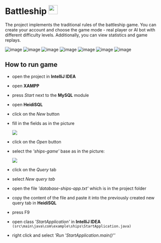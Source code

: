 # Battleship <img src="https://user-images.githubusercontent.com/56201394/217060807-95e196af-410a-435e-a0ac-c08d53f3e4cc.png" width="30" height="30">
The project implements the traditional rules of the battleship game. You can create your account and choose the game mode - real player or AI bot with different difficulty levels. Additionally, you can view statistics and game replays.

![image](https://user-images.githubusercontent.com/56201394/217059350-db311e6c-0873-4996-8eb4-7c23d11fce8c.png)
![image](https://user-images.githubusercontent.com/56201394/217059415-3ded2ddc-6b63-4ace-9907-02894518a5ed.png)
![image](https://user-images.githubusercontent.com/56201394/217059494-66b54930-2eaa-41ad-a479-0c0213ab5adb.png)
![image](https://user-images.githubusercontent.com/56201394/217059536-fed3695a-2607-42fe-b856-74c2b3e4a2fd.png)
![image](https://user-images.githubusercontent.com/56201394/217059574-50f84445-5397-4e0e-b160-13e6f799e5e3.png)
![image](https://user-images.githubusercontent.com/56201394/217059618-054e84ba-c272-493e-b582-24a0d7de718c.png)
![image](https://user-images.githubusercontent.com/56201394/217059663-347a381c-7b3a-4af1-9743-e5816b3e998d.png)





## How to run game
- open the project in **IntelliJ IDEA**
- open **XAMPP**
- press *Start* next to the **MySQL** module
- open **HeidiSQL**
- click on the *New* button
- fill in the fields as in the picture

   ![](./screenshots/screenshot1.jpg)
- click on the *Open* button
- select the *'ships-game'* base as in the picture:

   ![](./screenshots/screenshot2.jpg)
- click on the *Query* tab
- select *New query tab*
- open the file *'database-ships-app.txt'* which is in the project folder
- copy the content of the file and paste it into the previously created new query tab in **HeidiSQL**
- press F9
- open class *'StartApplication'* in **IntelliJ IDEA** ``` (src\main\java\com\example\ships\StartApplication.java) ```
- right click and select *'Run 'StartApplication.main()''*
